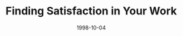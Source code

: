 ---
layout: message
category: message
series: "Building the Life You've Always Wanted"
title: "Finding Satisfaction in Your Work"
date: 1998-10-04
audio-description: "You're going to need the right tools... "
audio: ""
audio-title: "Finding Satisfaction in Your Work"
audio-duration: "&#58;"
---